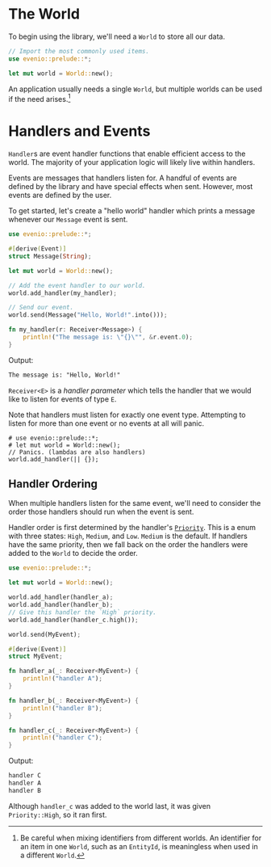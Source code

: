 # The World

To begin using the library, we'll need a `World` to store all our data.

```rust
// Import the most commonly used items.
use evenio::prelude::*;

let mut world = World::new();
```

An application usually needs a single `World`, but multiple worlds can be used if the need arises.[^1]

# Handlers and Events

`Handler`s are event handler functions that enable efficient access to the world. The majority of your application logic will likely live within handlers.

Events are messages that handlers listen for.
A handful of events are defined by the library and have special effects when sent.
However, most events are defined by the user.

To get started, let's create a "hello world" handler which prints a message whenever our `Message` event is sent.

```rust
use evenio::prelude::*;

#[derive(Event)]
struct Message(String);

let mut world = World::new();

// Add the event handler to our world.
world.add_handler(my_handler);

// Send our event.
world.send(Message("Hello, World!".into()));

fn my_handler(r: Receiver<Message>) {
    println!("The message is: \"{}\"", &r.event.0);
}
```

Output:

```txt
The message is: "Hello, World!"
```

`Receiver<E>` is a _handler parameter_ which tells the handler that we would like to listen for events of type `E`.

Note that handlers must listen for exactly one event type. Attempting to listen for more than one event or no events at all will panic.

```should_panic
# use evenio::prelude::*;
# let mut world = World::new();
// Panics. (lambdas are also handlers)
world.add_handler(|| {});
```

## Handler Ordering

When multiple handlers listen for the same event, we'll need to consider the order those handlers should run when the event is sent.

Handler order is first determined by the handler's [`Priority`]. This is a enum with three states: `High`, `Medium`, and `Low`. `Medium` is the default.
If handlers have the same priority, then we fall back on the order the handlers were added to the `World` to decide the order.

[`Priority`]: crate::handler::Priority

```rust
use evenio::prelude::*;

let mut world = World::new();

world.add_handler(handler_a);
world.add_handler(handler_b);
// Give this handler the `High` priority.
world.add_handler(handler_c.high());

world.send(MyEvent);

#[derive(Event)]
struct MyEvent;

fn handler_a(_: Receiver<MyEvent>) {
    println!("handler A");
}

fn handler_b(_: Receiver<MyEvent>) {
    println!("handler B");
}

fn handler_c(_: Receiver<MyEvent>) {
    println!("handler C");
}
```

Output:
```txt
handler C
handler A
handler B
```

Although `handler_c` was added to the world last, it was given `Priority::High`, so it ran first.

[^1]: Be careful when mixing identifiers from different worlds. An identifier for an item in one `World`, such as an `EntityId`, is meaningless when used in a different `World`.
